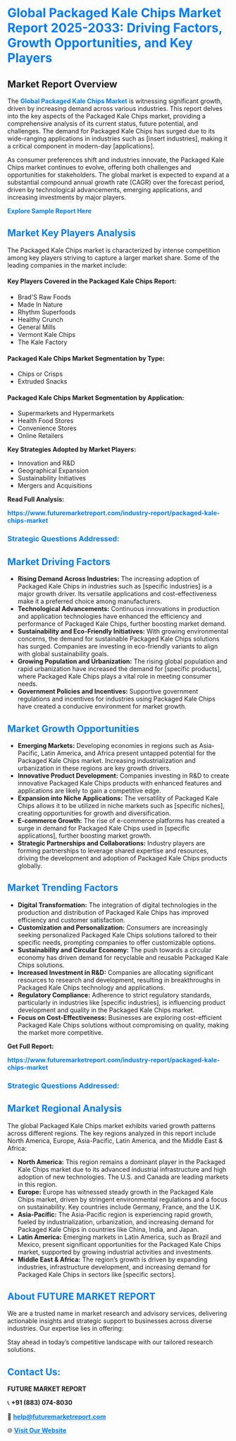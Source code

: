 <h1 style="color: #007BFF;">Global Packaged Kale Chips Market Report 2025-2033: Driving Factors, Growth Opportunities, and Key Players</h1>

<section id="overview">
<h2>Market Report Overview</h2>
<p>The <a href="https://www.futuremarketreport.com/industry-report/packaged-kale-chips-market" style="color: #007BFF; text-decoration: none;"><strong>Global Packaged Kale Chips Market</strong></a> is witnessing significant growth, driven by increasing demand across various industries. This report delves into the key aspects of the Packaged Kale Chips market, providing a comprehensive analysis of its current status, future potential, and challenges. The demand for Packaged Kale Chips has surged due to its wide-ranging applications in industries such as [insert industries], making it a critical component in modern-day [applications].</p>
<p>As consumer preferences shift and industries innovate, the Packaged Kale Chips market continues to evolve, offering both challenges and opportunities for stakeholders. The global market is expected to expand at a substantial compound annual growth rate (CAGR) over the forecast period, driven by technological advancements, emerging applications, and increasing investments by major players.</p>
</section>

<section id="overview">
<p><a href="https://www.futuremarketreport.com/request-sample/reportId=51730" style="color: #007BFF; text-decoration: none;"><strong>Explore Sample Report Here</strong></a></p>
</section>

<section id="key-players">
<h2 style="color: #007BFF;">Market Key Players Analysis</h2>
<p>The Packaged Kale Chips market is characterized by intense competition among key players striving to capture a larger market share. Some of the leading companies in the market include:</p>
<h4>Key Players Covered in the Packaged Kale Chips Report:</h4>
<ul><li>Brad&#039;S Raw Foods</li><li>Made In Nature</li><li>Rhythm Superfoods</li><li>Healthy Crunch</li><li>General Mills</li><li>Vermont Kale Chips</li><li>The Kale Factory</li></ul>
<h4>Packaged Kale Chips Market Segmentation by Type:</h4>
<ul><li>Chips or Crisps</li><li>Extruded Snacks</li></ul>

<h4>Packaged Kale Chips Market Segmentation by Application:</h4>
<ul><li>Supermarkets and Hypermarkets</li><li>Health Food Stores</li><li>Convenience Stores</li><li>Online Retailers</li></ul>
<p><strong>Key Strategies Adopted by Market Players:</strong></p>
<ul>
<li>Innovation and R&D</li>
<li>Geographical Expansion</li>
<li>Sustainability Initiatives</li>
<li>Mergers and Acquisitions</li>
</ul>
</section>

<section>
<p><strong>Read Full Analysis: </strong></p><a href="https://www.futuremarketreport.com/industry-report/packaged-kale-chips-market" style="color: #007BFF; text-decoration: none;"><strong>https://www.futuremarketreport.com/industry-report/packaged-kale-chips-market</strong></a>
<h3 style="color: #007BFF;">Strategic Questions Addressed:</h3>
</section>

<section id="driving-factors">
<h2 style="color: #007BFF;">Market Driving Factors</h2>
<ul>
<li><strong>Rising Demand Across Industries:</strong> The increasing adoption of Packaged Kale Chips in industries such as [specific industries] is a major growth driver. Its versatile applications and cost-effectiveness make it a preferred choice among manufacturers.</li>
<li><strong>Technological Advancements:</strong> Continuous innovations in production and application technologies have enhanced the efficiency and performance of Packaged Kale Chips, further boosting market demand.</li>
<li><strong>Sustainability and Eco-Friendly Initiatives:</strong> With growing environmental concerns, the demand for sustainable Packaged Kale Chips solutions has surged. Companies are investing in eco-friendly variants to align with global sustainability goals.</li>
<li><strong>Growing Population and Urbanization:</strong> The rising global population and rapid urbanization have increased the demand for [specific products], where Packaged Kale Chips plays a vital role in meeting consumer needs.</li>
<li><strong>Government Policies and Incentives:</strong> Supportive government regulations and incentives for industries using Packaged Kale Chips have created a conducive environment for market growth.</li>
</ul>
</section>

<section id="growth-opportunities">
<h2 style="color: #007BFF;">Market Growth Opportunities</h2>
<ul>
<li><strong>Emerging Markets:</strong> Developing economies in regions such as Asia-Pacific, Latin America, and Africa present untapped potential for the Packaged Kale Chips market. Increasing industrialization and urbanization in these regions are key growth drivers.</li>
<li><strong>Innovative Product Development:</strong> Companies investing in R&D to create innovative Packaged Kale Chips products with enhanced features and applications are likely to gain a competitive edge.</li>
<li><strong>Expansion into Niche Applications:</strong> The versatility of Packaged Kale Chips allows it to be utilized in niche markets such as [specific niches], creating opportunities for growth and diversification.</li>
<li><strong>E-commerce Growth:</strong> The rise of e-commerce platforms has created a surge in demand for Packaged Kale Chips used in [specific applications], further boosting market growth.</li>
<li><strong>Strategic Partnerships and Collaborations:</strong> Industry players are forming partnerships to leverage shared expertise and resources, driving the development and adoption of Packaged Kale Chips products globally.</li>
</ul>
</section>

<section id="trending-factors">
<h2 style="color: #007BFF;">Market Trending Factors</h2>
<ul>
<li><strong>Digital Transformation:</strong> The integration of digital technologies in the production and distribution of Packaged Kale Chips has improved efficiency and customer satisfaction.</li>
<li><strong>Customization and Personalization:</strong> Consumers are increasingly seeking personalized Packaged Kale Chips solutions tailored to their specific needs, prompting companies to offer customizable options.</li>
<li><strong>Sustainability and Circular Economy:</strong> The push towards a circular economy has driven demand for recyclable and reusable Packaged Kale Chips solutions.</li>
<li><strong>Increased Investment in R&D:</strong> Companies are allocating significant resources to research and development, resulting in breakthroughs in Packaged Kale Chips technology and applications.</li>
<li><strong>Regulatory Compliance:</strong> Adherence to strict regulatory standards, particularly in industries like [specific industries], is influencing product development and quality in the Packaged Kale Chips market.</li>
<li><strong>Focus on Cost-Effectiveness:</strong> Businesses are exploring cost-efficient Packaged Kale Chips solutions without compromising on quality, making the market more competitive.</li>
</ul>
</section>

<section>
<p><strong>Get Full Report: </strong></p><a href="https://www.futuremarketreport.com/industry-report/packaged-kale-chips-market" style="color: #007BFF; text-decoration: none;"><strong>https://www.futuremarketreport.com/industry-report/packaged-kale-chips-market</strong></a>
<h3 style="color: #007BFF;">Strategic Questions Addressed:</h3>
</section>


<section id="regional-analysis">
<h2 style="color: #007BFF;">Market Regional Analysis</h2>
<p>The global Packaged Kale Chips market exhibits varied growth patterns across different regions. The key regions analyzed in this report include North America, Europe, Asia-Pacific, Latin America, and the Middle East & Africa:</p>
<ul>
<li><strong>North America:</strong> This region remains a dominant player in the Packaged Kale Chips market due to its advanced industrial infrastructure and high adoption of new technologies. The U.S. and Canada are leading markets in this region.</li>
<li><strong>Europe:</strong> Europe has witnessed steady growth in the Packaged Kale Chips market, driven by stringent environmental regulations and a focus on sustainability. Key countries include Germany, France, and the U.K.</li>
<li><strong>Asia-Pacific:</strong> The Asia-Pacific region is experiencing rapid growth, fueled by industrialization, urbanization, and increasing demand for Packaged Kale Chips in countries like China, India, and Japan.</li>
<li><strong>Latin America:</strong> Emerging markets in Latin America, such as Brazil and Mexico, present significant opportunities for the Packaged Kale Chips market, supported by growing industrial activities and investments.</li>
<li><strong>Middle East & Africa:</strong> The region’s growth is driven by expanding industries, infrastructure development, and increasing demand for Packaged Kale Chips in sectors like [specific sectors].</li>
</ul>
</section>

<footer>
<h2 style="color: #007BFF;">About FUTURE MARKET REPORT</h2>
<p>We are a trusted name in market research and advisory services, delivering actionable insights and strategic support to businesses across diverse industries. Our expertise lies in offering:</p>

<p>Stay ahead in today’s competitive landscape with our tailored research solutions.</p>

<h2 style="color: #007BFF;">Contact Us:</h2>
<p><strong>FUTURE MARKET REPORT</strong></p>
<p>📞 <strong>+91 (883) 074-8030</strong></p>
<p>📧 <strong><a href="mailto:help@futuremarketreport.com" style="color: #007BFF;">help@futuremarketreport.com</a></strong></p>
<p>🌐 <strong><a href="https://www.futuremarketreport.com/" style="color: #007BFF;">Visit Our Website</a></strong></p>
</footer>